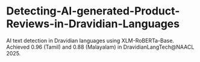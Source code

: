 # Detecting-AI-generated-Product-Reviews-in-Dravidian-Languages
AI text detection in Dravidian languages using XLM-RoBERTa-Base. Achieved 0.96 (Tamil) and 0.88 (Malayalam) in DravidianLangTech@NAACL 2025.
